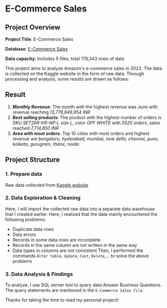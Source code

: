 #  E-Commerce Sales

## Project Overview

**Project Title**:  E-Commerce Sales 

**Database**: [E-Commerce Sales](https://www.kaggle.com/datasets/thedevastator/unlock-profits-with-e-commerce-sales-data/data)

**Data capacity**: Includes 5 files, total 178,343 rows of data

This project aims to analyze Amazon's e-commerce sales in 2022. The data is collected on the Kaggle website in the form of raw data. Through processing and analysis, some results are drawn as follows:

## Result

1. **Monthly Revenue**: The month with the highest revenue was June with revenue reaching *13,776,846,954 INR*
2. **Best selling products**: The product with the highest number of orders is SKU *SET268-KR-NP-L size L*, color *OFF WHITE* with *5525 orders*, sales reached *7,714,850 INR*
3. **Area with most orders**: Top 10 cities with most orders and highest revenue are *bengaluru, hyderabad, mumbai, new delhi, chennai, pune, kolkata, gurugram, thane, noida*


## Project Structure

### 1. Prepare data

Raw data collected from [Kaggle website](https://www.kaggle.com/datasets/thedevastator/unlock-profits-with-e-commerce-sales-data/data)

### 2. Data Exploration & Cleaning

Here, I will import the collected raw data into a separate data warehouse that I created earlier. Here, I realized that the data mainly encountered the following problems:
- Duplicate data rows
- Data errors
- Records in some data rows are incomplete
- Records in the same column are not written in the same way
- Data types in columns are not consistent
Then, I performed the commands `Alter table`, `Update`, `Cast`, `Delete`,... to solve the above problems

### 3. Data Analysis & Findings

To analyze, I use SQL server tool to query data Answer Business Questions. The query statements are mentioned in the `E-Commerce Sales file`.

Thanks for taking the time to read my personal project!
